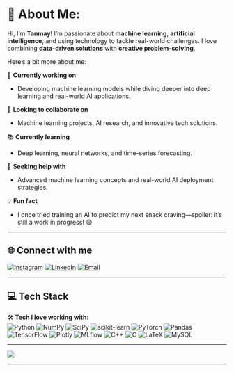 # 💫 About Me:  
Hi, I’m **Tanmay**! I’m passionate about **machine learning**, **artificial intelligence**, and using technology to tackle real-world challenges. I love combining **data-driven solutions** with **creative problem-solving**.  

Here’s a bit more about me:  

🚀 **Currently working on**  
- Developing machine learning models while diving deeper into deep learning and real-world AI applications.  

🤝 **Looking to collaborate on**  
- Machine learning projects, AI research, and innovative tech solutions.  

📚 **Currently learning**  
- Deep learning, neural networks, and time-series forecasting. 

🌱 **Seeking help with**  
- Advanced machine learning concepts and real-world AI deployment strategies.  

💡 **Fun fact**  
- I once tried training an AI to predict my next snack craving—spoiler: it’s still a work in progress! 😄  

---

## 🌐 Connect with me  
[![Instagram](https://img.shields.io/badge/Instagram-%23E4405F.svg?logo=Instagram&logoColor=white)](https://instagram.com/tanmaytalreja) [![LinkedIn](https://img.shields.io/badge/LinkedIn-%230077B5.svg?logo=linkedin&logoColor=white)](https://linkedin.com/in/74nmay) [![Email](https://img.shields.io/badge/Email-D14836?logo=gmail&logoColor=white)](mailto:74nmay@gmail.com)  

---

## 💻 Tech Stack  
🛠️ **Tech I love working with:**  
![Python](https://img.shields.io/badge/python-3670A0?style=flat&logo=python&logoColor=ffdd54) ![NumPy](https://img.shields.io/badge/numpy-%23013243.svg?style=flat&logo=numpy&logoColor=white) ![SciPy](https://img.shields.io/badge/SciPy-%230C55A5.svg?style=flat&logo=scipy&logoColor=white) ![scikit-learn](https://img.shields.io/badge/scikit--learn-%23F7931E.svg?style=flat&logo=scikit-learn&logoColor=white) ![PyTorch](https://img.shields.io/badge/PyTorch-%23EE4C2C.svg?style=flat&logo=PyTorch&logoColor=white) ![Pandas](https://img.shields.io/badge/pandas-%23150458.svg?style=flat&logo=pandas&logoColor=white) ![TensorFlow](https://img.shields.io/badge/TensorFlow-%23FF6F00.svg?style=flat&logo=TensorFlow&logoColor=white) ![Plotly](https://img.shields.io/badge/Plotly-%233F4F75.svg?style=flat&logo=plotly&logoColor=white) ![MLflow](https://img.shields.io/badge/mlflow-%23d9ead3.svg?style=flat&logo=numpy&logoColor=blue) ![C++](https://img.shields.io/badge/c++-%2300599C.svg?style=flat&logo=c%2B%2B&logoColor=white) ![C](https://img.shields.io/badge/c-%2300599C.svg?style=flat&logo=c&logoColor=white) ![LaTeX](https://img.shields.io/badge/latex-%23008080.svg?style=flat&logo=latex&logoColor=white) ![MySQL](https://img.shields.io/badge/mysql-4479A1.svg?style=flat&logo=mysql&logoColor=white)  

---
 
  ![](https://quotes-github-readme.vercel.app/api?type=vertical&theme=merko)

---

